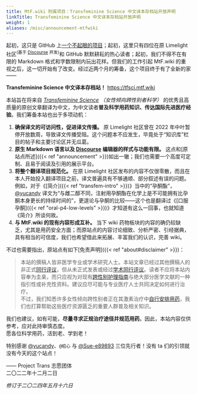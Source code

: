 ```yaml
---
title: MtF.wiki 附属项目：Transfeminine Science 中文译本存档站开放声明
linkTitle: Transfeminine Science 中文译本存档站开放声明
weight: 1
aliases: /misc/announcement-mtfwiki
---
```


起初，这只是 GitHub 上[一个不起眼的项目][origin]；起初，这里只有四位在原 Limelight 社区<sup>(基于 [Discourse] 开发)</sup>和 GitHub 默默耕耘的热心读者；起初，我们不得不在有限的 Markdown 格式和字数限制内玩出花样。但我们的工作引起 MtF.wiki 的重视之后，这一切开始有了改变。经过近两个月的筹备，这个项目终于有了全新的家——

**Transfeminine Science 中文译本存档站！** <https://tfsci.mtf.wiki>

本站旨在将来自 *[Transfeminine Science](https://transfemscience.org) （女性倾向跨性别者科学）* 的优秀且高质量的原创文章翻译为中文，为中文读者**普及科学用药知识、传达国际先进医疗经验**。我们筹备本站也出于多项动机：

1. **确保译文的可访问性，促进译文传播。** 原 Limelight 社区曾在 2022 年中叶暂停开放数周，导致译文传播受阻。这个问题本不应发生，毕竟处于“知识库”栏目的帖子和主要讨论区并无瓜葛。
1. **原生 Markdown 语言以及 [Discourse] 编辑器的样式与功能有限。** 这点和[原站点所述]({{< ref "announcement" >}})如出一辙；我们也需要一个高度可定制、且易于阅读及引用的展示平台。
1. **将整个翻译项目规范化。** 在原 Limelight 社区发布的内容不仅很零散，而且在本人开始投入翻译项目之前，译文普遍具有不够通顺、部分叙述有误的问题。
  例如，对于《[简介]({{< ref "transfem-intro" >}})》当中的“孕酮酯”，[@yucandy][] 译文为“与雌二醇不同，注射用孕酮酯在化学上是不可能拥有比孕酮本身更长的持续时间的”，更遑论与孕酮的比较——这个也是翻译过《[口服孕酮]({{< ref "oral-p4-low-levels" >}})》才知道有这么一回事，也就知道《简介》所谈何故。
1. **与 MtF.wiki 的现有内容形成互补。** 当下 wiki 药物板块的内容的确仍较缺乏，尤其是用药安全方面；而原站点的内容讨论细致、分析严密、引经据典，具有相当的可信度，我们也希望借此来拓展、丰富我们的认识，完善 wiki。

不过也需要指出，原站点有如下[免责声明]({{< ref "about#disclaimer" >}})：

> 本站的撰稿人皆非医学专业或学术研究人士。本站文章已经过其他撰稿人的非正式[同行评议][wiki-pr]，但从未正式发表或经过[学术同行评议][wiki-spr]。读者不应将本站内容奉为圭臬，而只应视为对现有[跨性别护理指南][guidelines]与绝大部分医学文献的一种指引性或补充性资料。建议应尽可能与专业医疗人士共同决定如何进行治疗。\
> 不过，我们知悉许多女性倾向跨性别者正在其激素治疗中[自行安排用药][wiki-diy]，我们也打算帮助这些医疗资源匮乏的重要人群普及相关知识。

我们也建议，如有可能，**尽量寻求正规治疗途径并规范用药**。因此，本站内容仅供参考，应对此持审慎态度。\
愿各位科学用药，活到老、学到老！

特别感谢 [@yucandy][]、`@昭心` 与 [@Sue-e89893][] 三位先行者！没有 ta 们的引领就没有今天的这个站点！

—— Project Trans 志愿团体\
二〇二二年十二月二日

*修订于二〇二四年五月十六日*

[origin]: https://github.com/tfsci-sc/articles
[wiki-pr]: https://en.wikipedia.org/wiki/Peer_review
[wiki-spr]: https://en.wikipedia.org/wiki/Scholarly_peer_review
[guidelines]: https://transfemscience.org/articles/transfem-hormone-guidelines/
[wiki-diy]: https://en.wikipedia.org/wiki/Self-medication
[Discourse]: https://www.discourse.org/
[@yucandy]: https://github.com/tfsci-sc/articles/commits?author=yucandy
[@Sue-e89893]: https://github.com/tfsci-sc/articles/commits?author=Sue-e89893
